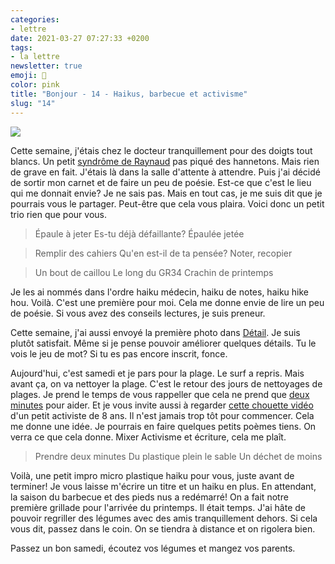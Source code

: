 ```yaml
---
categories:
- lettre
date: 2021-03-27 07:27:33 +0200
tags:
- la lettre
newsletter: true
emoji: 💌
color: pink
title: "Bonjour - 14 - Haikus, barbecue et activisme"
slug: "14"
---
```

![](https://buttondown.s3.us-west-2.amazonaws.com/images/d2f59b1a-6cc4-45d2-81e8-36ccfcbb3423.jpeg)

Cette semaine, j'étais chez le docteur tranquillement pour des doigts tout blancs. Un petit [syndrôme de Raynaud](https://www.ameli.fr/assure/sante/themes/phenomene-raynaud/definition-symptomes-causes) pas piqué des hannetons. Mais rien de grave en fait. J'étais là dans la salle d'attente à attendre. Puis j'ai décidé de sortir mon carnet et de faire un peu de poésie. Est-ce que c'est le lieu qui me donnait envie? Je ne sais pas. Mais en tout cas, je me suis dit que je pourrais vous le partager. Peut-être que cela vous plaira. Voici donc un petit trio rien que pour vous.

> Épaule à jeter
> Es-tu déjà défaillante?
> Épaulée jetée

> Remplir des cahiers
> Qu'en est-il de ta pensée?
> Noter, recopier

> Un bout de caillou
> Le long du GR34
> Crachin de printemps


Je les ai nommés dans l'ordre haiku médecin, haiku de notes, haiku hike hou. Voilà. C'est une première pour moi. Cela me donne envie de lire un peu de poésie. Si vous avez des conseils lectures, je suis preneur.

Cette semaine, j'ai aussi envoyé la première photo dans [Détail](https://yannickschutz.com/details/001). Je suis plutôt satisfait. Même si je pense pouvoir améliorer quelques détails. Tu le vois le jeu de mot? Si tu es pas encore inscrit, fonce.

Aujourd'hui, c'est samedi et je pars pour la plage. Le surf a repris. Mais avant ça, on va nettoyer la plage. C'est le retour des jours de nettoyages de plages. Je prend le temps de vous rappeller que cela ne prend que [deux minutes](https://yannickschutz.com/juste-deux-minutes/) pour aider. Et je vous invite aussi à regarder [cette chouette vidéo](https://www.youtube.com/channel/UCe736xPCf6KlYjO-jrFF8dQ) d'un petit activiste de 8 ans. Il n'est jamais trop tôt pour commencer. Cela me donne une idée. Je pourrais en faire quelques petits poèmes tiens. On verra ce que cela donne. Mixer Activisme et écriture, cela me plaît.

> Prendre deux minutes
> Du plastique plein le sable
> Un déchet de moins

Voilà, une petit impro micro plastique haiku pour vous, juste avant de terminer! Je vous laisse m'écrire un titre et un haiku en plus. En attendant, la saison du barbecue et des pieds nus a redémarré! On a fait notre première grillade pour l'arrivée du printemps. Il était temps. J'ai hâte de pouvoir regriller des légumes avec des amis tranquillement dehors. Si cela vous dit, passez dans le coin. On se tiendra à distance et on rigolera bien.

Passez un bon samedi, écoutez vos légumes et mangez vos parents.

